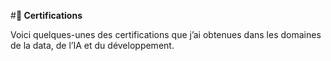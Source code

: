 #**📜 Certifications**

Voici quelques-unes des certifications que j’ai obtenues dans les domaines de la data, de l’IA et du développement.
